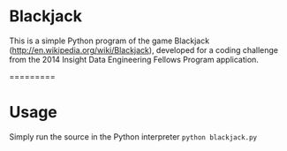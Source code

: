 Blackjack
=========

This is a simple Python program of the game Blackjack (http://en.wikipedia.org/wiki/Blackjack), developed for a coding challenge from the 2014 Insight Data Engineering Fellows Program application.

=========
# Usage
Simply run the source in the Python interpreter
`python blackjack.py`